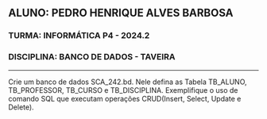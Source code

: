 ## ALUNO: PEDRO HENRIQUE ALVES BARBOSA
### TURMA: INFORMÁTICA P4 - 2024.2
### DISCIPLINA: BANCO DE DADOS - TAVEIRA
---

Crie um banco de dados SCA_242.bd. 
Nele defina as Tabela TB_ALUNO, TB_PROFESSOR, TB_CURSO e TB_DISCIPLINA.
Exemplifique o uso de comando SQL que executam operações CRUD(Insert, Select, Update e Delete).
